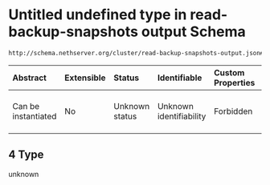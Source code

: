 # Untitled undefined type in read-backup-snapshots output Schema

```txt
http://schema.nethserver.org/cluster/read-backup-snapshots-output.json#/examples/0/4
```



| Abstract            | Extensible | Status         | Identifiable            | Custom Properties | Additional Properties | Access Restrictions | Defined In                                                                                              |
| :------------------ | :--------- | :------------- | :---------------------- | :---------------- | :-------------------- | :------------------ | :------------------------------------------------------------------------------------------------------ |
| Can be instantiated | No         | Unknown status | Unknown identifiability | Forbidden         | Allowed               | none                | [read-backup-snapshots-output.json\*](cluster/read-backup-snapshots-output.json "open original schema") |

## 4 Type

unknown

